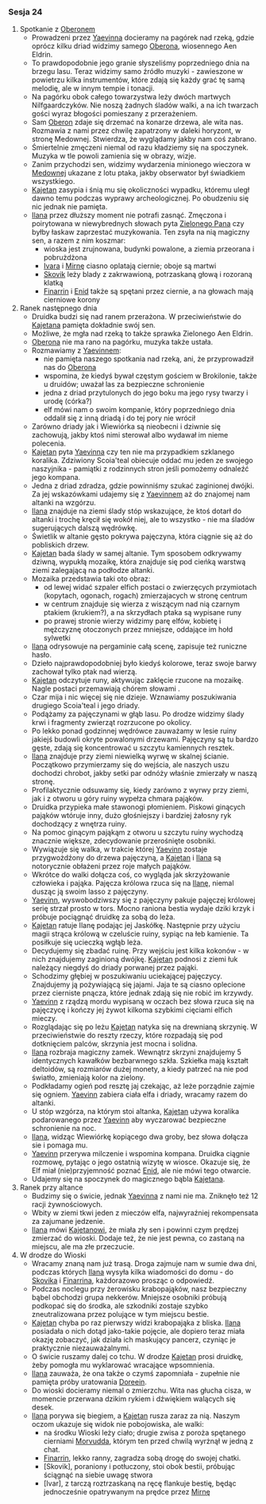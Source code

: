 ### Sesja 24
1. Spotkanie z [Oberonem](#p_oberon)
    * Prowadzeni przez [Yaevinna](#p_yaevinn) docieramy na pagórek nad rzeką, gdzie oprócz kilku driad widzimy samego [Oberona](#p_oberon), wiosennego Aen Eldrin.
    * To prawdopodobnie jego granie słyszeliśmy poprzedniego dnia na brzegu lasu. Teraz widzimy samo źródło muzyki - zawieszone w powietrzu kilka instrumentów, które zdają się każdy grać tę samą melodię, ale w innym tempie i tonacji.
    * Na pagórku obok całego towarzystwa leży dwóch martwych Nilfgaardczyków. Nie noszą żadnych śladów walki, a na ich twarzach gości wyraz błogości pomieszany z przerażeniem.
    * Sam [Oberon](#p_oberon) zdaje się drzemać na konarze drzewa, ale wita nas. Rozmawia z nami przez chwilę zapatrzony w daleki horyzont, w stronę Medownej. Stwierdza, że wyglądamy jakby nam coś zabrano. 
    * Śmiertelnie zmęczeni niemal od razu kładziemy się na spoczynek. Muzyka w tle powoli zamienia się w obrazy, wizje. 
    * Zanim przychodzi sen, widzimy wydarzenia minionego wieczora w [Medownej](#l_medowna) ukazane z lotu ptaka, jakby obserwator był świadkiem wszystkiego.
    * [Kajetan](#g_kajetan) zasypia i śnią mu się okoliczności wypadku, któremu uległ dawno temu podczas wyprawy archeologicznej. Po obudzeniu się nic jednak nie pamięta.
    * [Ilana](#g_ilana) przez dłuższy moment nie potrafi zasnąć. Zmęczona i poirytowana w niewybrednych słowach pyta [Zielonego Pana](#p_oberon) czy byłby łaskaw zaprzestać muzykowania. Ten zsyła na nią magiczny sen, a razem z nim koszmar:
        * wioska jest zrujnowana, budynki powalone, a ziemia przeorana i pobrużdżona
        * [Ivara](#p_ivar) i [Mirnę](#p_mirna) ciasno oplatają ciernie; oboje są martwi
        * [Skovik](#p_skovik) leży blady z zakrwawioną, potrzaskaną głową i rozoraną klatką
        * [Finarrin](#p_druid_finarrin) i [Enid](#p_enid) także są spętani przez ciernie, a na głowach mają cierniowe korony
2. Ranek następnego dnia
    * Druidka budzi się nad ranem przerażona. W przeciwieństwie do [Kajetana](#g_kajetan) pamięta dokładnie swój sen.
    * Możliwe, że mgła nad rzeką to także sprawka Zielonego Aen Eldrin.
    * [Oberona](#p_oberon) nie ma rano na pagórku, muzyka także ustała.
    * Rozmawiamy z [Yaevinnem](#p_yaevinn):
        * nie pamięta naszego spotkania nad rzeką, ani, że przyprowadził nas do [Oberona](#p_oberon)
        * wspomina, że kiedyś bywał częstym gościem w Brokilonie, także u druidów; uważał las za bezpieczne schronienie
        * jedna z driad przytulonych do jego boku ma jego rysy twarzy i urodę (córka?)
        * elf mówi nam o swoim kompanie, który poprzedniego dnia oddalił się z inną driadą i do tej pory nie wrócił
    * Zarówno driady jak i Wiewiórka są nieobecni i dziwnie się zachowują, jakby ktoś nimi sterował albo wydawał im nieme polecenia.
    * [Kajetan](#g_kajetan) pyta [Yaevinna](#p_yaevinn) czy ten nie ma przypadkiem szklanego koralika. Zdziwiony Scoia'teal obiecuje oddać mu jeden ze swojego naszyjnika - pamiątki z rodzinnych stron jeśli pomożemy odnaleźć jego kompana.
    * Jedna z driad zdradza, gdzie powinniśmy szukać zaginionej dwójki. Za jej wskazówkami udajemy się z [Yaevinnem](#p_yaevinn) aż do znajomej nam altanki na wzgórzu.
    * [Ilana](#g_ilana) znajduje na ziemi ślady stóp wskazujące, że ktoś dotarł do altanki i trochę kręcił się wokół niej, ale to wszystko - nie ma śladów sugerujących dalszą wędrówkę.
    * Świetlik w altanie gęsto pokrywa pajęczyna, która ciągnie się aż do pobliskich drzew.
    * [Kajetan](#g_kajetan) bada ślady w samej altanie. Tym sposobem odkrywamy dziwną, wypukłą mozaikę, która znajduje się pod cieńką warstwą ziemi zalegającą na podłodze altanki.
    * Mozaika przedstawia taki oto obraz:
        * od lewej widać szpaler elfich postaci o zwierzęcych przymiotach (kopytach, ogonach, rogach) zmierzajacych w stronę centrum
        * w centrum znajduje się wierza z wiszącym nad nią czarnym ptakiem (krukiem?), a na skrzydłach ptaka są wypisane runy
        * po prawej stronie wierzy widzimy parę elfów, kobietę i mężczyznę otoczonych przez mniejsze, oddające im hołd sylwetki
    * [Ilana](#g_ilana) odrysowuje na pergaminie całą scenę, zapisuje też runiczne hasło. 
    * Dzieło najprawdopodobniej było kiedyś kolorowe, teraz swoje barwy zachował tylko ptak nad wierzą.
    * [Kajetan](#g_kajetan) odczytuje runy, aktywując zaklęcie rzucone na mozaikę. Nagle postaci przemawiają chórem słowami <plz insert transcription here>.
    * Czar mija i nic więcej się nie dzieje. Wznawiamy poszukiwania drugiego Scoia'teal i jego driady.
    * Podążamy za pajęczynami w głąb lasu. Po drodze widzimy ślady krwi i fragmenty zwierząt rozrzucone po okolicy.
    * Po lekko ponad godzinnej wędrówce zauważamy w lesie ruiny jakiejś budowli okryte powalonymi drzewami. Pajęczyny są tu bardzo gęste, zdają się koncentrować u szczytu kamiennych resztek.
    * [Ilana](#g_ilana) znajduje przy ziemi niewielką wyrwę w skalnej ścianie. Początkowo przymierzamy się do wejścia, ale naszych uszu dochodzi chrobot, jakby setki par odnóży właśnie zmierzały w naszą stronę.
    * Profilaktycznie odsuwamy się, kiedy zarówno z wyrwy przy ziemi, jak i z otworu u góry ruiny wypełza chmara pająków.
    * Druidka przypieka małe stawonogi płomieniem. Piskowi ginących pająków wtóruje inny, dużo głośniejszy i bardziej żałosny ryk dochodzący z wnętrza ruiny.
    * Na pomoc ginącym pająkąm z otworu u szczytu ruiny wychodzą znacznie większe, zdecydowanie przerośnięte osobniki.
    * Wywiązuje się walka, w trakcie której [Yaevinn](#p_yaevinn) zostaje przygwożdźony do drzewa pajęczyną, a [Kajetan](#g_kajetan) i [Ilana](#g_ilana) są notorycznie obłażeni przez roje małych pająków.
    * Wkrótce do walki dołącza coś, co wygląda jak skrzyżowanie człowieka i pająka. Pajęcza królowa rzuca się na [Ilanę](#g_ilana), niemal dusząc ją swoim lasso z pajęczyny.
    * [Yaevinn](#p_yaevinn), wyswobodziwszy się z pajęczyny pakuje pajęczej królowej serię strzał prosto w tors. Mocno raniona bestia wydaje dziki krzyk i próbuje pociągnąć druidkę za sobą do leża.
    * [Kajetan](#g_kajetan) ratuje Ilanę podając jej Jaskółkę. Następnie przy użyciu magii strąca królową w czeluście ruiny, sypiąc na łeb kamienie. Ta posiłkuje się ucieczką wgłąb leża.
    * Decydujemy się zbadać ruinę. Przy wejściu jest kilka kokonów - w nich znajdujemy zaginioną dwójkę. [Kajetan](#g_kajetan) podnosi z ziemi łuk należący niegdyś do driady porwanej przez pająki.
    * Schodzimy głębiej w poszukiwaniu uciekającej pajęczycy. Znajdujemy ją pożywiającą się jajami. Jaja te są ciasno oplecione przez cierniste pnącza, które jednak zdają się nie robić im krzywdy.
    * [Yaevinn](#p_yaevinn) z rządzą mordu wypisaną w oczach bez słowa rzuca się na pajęczycę i kończy jej żywot kilkoma szybkimi cięciami elfich mieczy.
    * Rozglądając się po leżu [Kajetan](#g_kajetan) natyka się na drewnianą skrzynię. W przeciwieństwie do reszty rzeczy, które rozpadają się pod dotknięciem palców, skrzynia jest mocna i solidna.
    * [Ilana](#g_ilana) rozbraja magiczny zamek. Wewnątrz skrzyni znajdujemy 5 identycznych kawałków bezbarwnego szkła. Szkiełka mają kształt deltoidów, są rozmiarów dużej monety, a kiedy patrzeć na nie pod światło, zmieniają kolor na zielony.
    * Podkładamy ogień pod resztę jaj czekając, aż leże porządnie zajmie się ogniem. [Yaevinn](#p_yaevinn) zabiera ciała elfa i driady, wracamy razem do altanki.
    * U stóp wzgórza, na którym stoi altanka, [Kajetan](#g_kajetan) używa koralika podarowanego przez [Yaevinn](#p_yaevinn) aby wyczarować bezpieczne schronienie na noc.
    * [Ilana](#g_ilana), widząc Wiewiórkę kopiącego dwa groby, bez słowa dołącza sie i pomaga mu.
    * [Yaevinn](#p_yaevinn) przerywa milczenie i wspomina kompana. Druidka ciągnie rozmowę, pytając o jego ostatnią wizytę w wiosce. Okazuje się, że Elf miał (nie)przyjemność poznać [Enid](#p_enid), ale nie mówi tego otwarcie.
    * Udajemy się na spoczynek do magicznego bąbla [Kajetana](#g_kajetan).
3. Ranek przy altance
    * Budzimy się o świcie, jednak [Yaevinna](#p_yaevinn) z nami nie ma. Zniknęło też 12 racji żywnościowych.
    * Wbity w ziemi tkwi jeden z mieczów elfa, najwyraźniej rekompensata za zajumane jedzenie.
    * [Ilana](#g_ilana) mówi [Kajetanowi](#g_kajetan), że miała zły sen i powinni czym prędzej zmierzać do wioski. Dodaje też, że nie jest pewna, co zastaną na miejscu, ale ma złe przeczucie.
4. W drodze do Wioski
    * Wracamy znaną nam już trasą. Droga zajmuje nam w sumie dwa dni, podczas których [Ilana](#g_ilana) wysyła kilka wiadomości do domu - do [Skovika](#p_skovik) i [Finarrina](#p_druid_finarrin), każdorazowo prosząc o odpowiedź.
    * Podczas noclegu przy żerowisku krabopająków, nasz bezpieczny bąbel obchodzi grupa nekkerów. Mniejsze osobniki próbują podkopać się do środka, ale szkodniki zostaje szybko zneutralizowana przez polujące w tym miejscu bestie.
    * [Kajetan](#g_kajetan) chyba po raz pierwszy widzi krabopająka z bliska. [Ilana](#g_ilana) posiadała o nich dotąd jako-takie pojęcie, ale dopiero teraz miała okazję zobaczyć, jak działa ich maskujący pancerz, czyniąc je praktycznie niezauważalnymi.
    * O świcie ruszamy dalej co tchu. W drodze [Kajetan](#g_kajetan) prosi druidkę, żeby pomogła mu wyklarować wracające wpsomnienia.
    * [Ilana](#g_ilana) zauważa, że ona także o czymś zapomniała - zupełnie nie pamięta próby uratowania [Doreein](#p_doreein). 
    * Do wioski docieramy niemal o zmierzchu. Wita nas głucha cisza, w momencie przerwana dzikim rykiem i dźwiękiem walących się desek.
    * [Ilana](#g_ilana) porywa się biegiem, a [Kajetan](#g_kajetan) rusza zaraz za nią. Naszym oczom ukazuje się widok nie pobojowiska, ale walki:
        * na środku Wioski leży ciało; drugie zwisa z poroża spętanego cierniami [Morvudda](#b_bizoktor), którym ten przed chwilą wyrżnął w jedną z chat.
        * [Finarrin](#p_druid_finarrin), lekko ranny, zagradza sobą drogę do swojej chatki.
        * [Skovik], poraniony i potłuczony, stoi obok bestii, próbując ściągnąć na siebie uwagę stwora
        * [Ivar], z tarczą roztrzaskaną na ręcę flankuje bestię, będąc jednocześnie opatrywanym na prędce przez [Mirnę](#p_mirna)